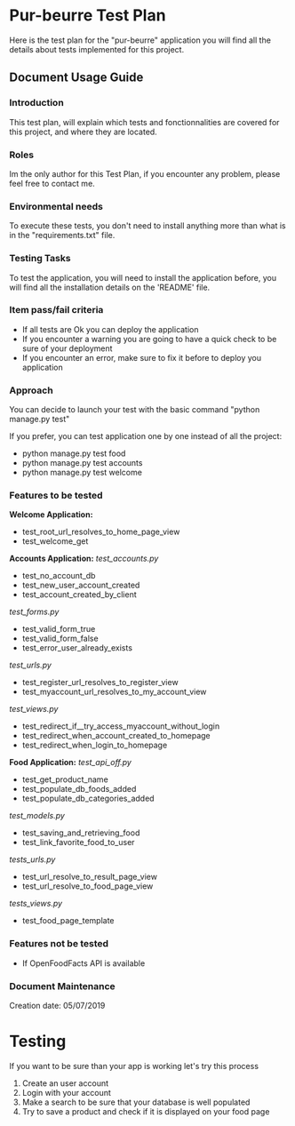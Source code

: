 # Pur-beurre Test Plan
Here is the test plan for the "pur-beurre" application you will find all the details about tests implemented for this project.

## Document Usage Guide

### Introduction
This test plan, will explain which tests and fonctionnalities are covered for this project, and where they are located.

### Roles
Im the only author for this Test Plan, if you encounter any problem, please feel free to contact me.

### Environmental needs
To execute these tests, you don't need to install anything more than what is in the "requirements.txt" file.

### Testing Tasks
To test the application, you will need to install the application before, you will find all the installation details on the 'README' file.

### Item pass/fail criteria
* If all tests are Ok you can deploy the application
* If you encounter a warning you are going to have a quick check to be sure of your deployment
* If you encounter an error, make sure to  fix it before to deploy you application

### Approach
You can decide to launch your test with the basic command "python manage.py test"

If you prefer, you can test application one by one instead of all the project:
* python manage.py test food
* python manage.py test accounts
* python manage.py test welcome

### Features to be tested
__Welcome Application:__
* test_root_url_resolves_to_home_page_view
* test_welcome_get

__Accounts Application:__
*test_accounts.py*
* test_no_account_db
* test_new_user_account_created
* test_account_created_by_client

*test_forms.py*
* test_valid_form_true
* test_valid_form_false
* test_error_user_already_exists

*test_urls.py*
* test_register_url_resolves_to_register_view
* test_myaccount_url_resolves_to_my_account_view

*test_views.py*
* test_redirect_if__try_access_myaccount_without_login
* test_redirect_when_account_created_to_homepage
* test_redirect_when_login_to_homepage

__Food Application:__
*test_api_off.py*
* test_get_product_name
* test_populate_db_foods_added
* test_populate_db_categories_added

*test_models.py*
* test_saving_and_retrieving_food
* test_link_favorite_food_to_user

*tests_urls.py*
* test_url_resolve_to_result_page_view
* test_url_resolve_to_food_page_view

*tests_views.py*
* test_food_page_template

### Features not be tested
* If OpenFoodFacts API is available

### Document Maintenance
Creation date: 05/07/2019

# Testing
If you want to be sure than your app is working let's try this process
1. Create an user account
2. Login with your account
3. Make a search to be sure that your database is well populated
4. Try to save a product and check if it is displayed on your food page

